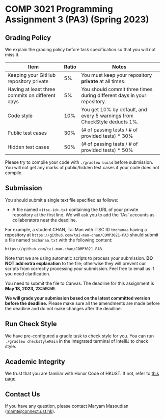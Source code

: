 # COMP 3021 Programming Assignment 3 (PA3) (Spring 2023)

## Grading Policy

We explain the grading policy before task specification so that you will not miss it.

| **Item**                                        | **Ratio** | **Notes**                                                                |
|-------------------------------------------------|-----------|--------------------------------------------------------------------------|
| Keeping your GitHub repository private          | 5%        | You must keep your repository **private** at all times.                  |
| Having at least three commits on different days | 5%        | You should commit three times during different days in your repository.  |
| Code style                                      | 10%       | You get 10% by default, and every 5 warnings from CheckStyle deducts 1%. |                     |
| Public test cases                               | 30%       | (# of passing tests / # of provided tests) * 30%                         |
| Hidden test cases                               | 50%       | (# of passing tests / # of provided tests) * 50%                         |

Please try to compile your code with `./gradlew build` before submission.
You will not get any marks of public/hidden test
cases if your code does not compile.


## Submission

You should submit a single text file specified as follows:

- A file named `<itsc-id>.txt` containing the URL of your private repository at the first line. We will ask you to add
  the TAs' accounts as collaborators near the deadline.

For example, a student CHAN, Tai Man with ITSC ID `tmchanaa` having a repository
at `https://github.com/tai-man-chan/COMP3021-PA3` should submit a file named `tmchanaa.txt` with the following content:

```text
https://github.com/tai-man-chan/COMP3021-PA3
```

Note that we are using automatic scripts to process your submission.
**DO NOT add extra explanation** to the file; otherwise they will prevent our scripts from correctly processing your
submission.
Feel free to email us if you need clarification.

You need to submit the file to Canvas. The deadline for this assignment is **May 18, 2023, 23:59:59**.

**We will grade your submission based on the latest committed version before the deadline.**
Please make sure all the amendments are made before the deadline and do not make changes after the deadline.

## Run Check Style

We have pre-configured a gradle task to check style for you.
You can run `./gradlew checkstyleMain` in the integrated terminal of IntelliJ to check style.

## Academic Integrity

We trust that you are familiar with Honor Code of HKUST. If not, refer to
[this page](https://course.cse.ust.hk/comp3021/#honorcode).

## Contact Us

If you have any question, please contact Maryam Masoudian ([mamt@connect.ust.hk](mailto:mamt@connect.ust.hk)).
